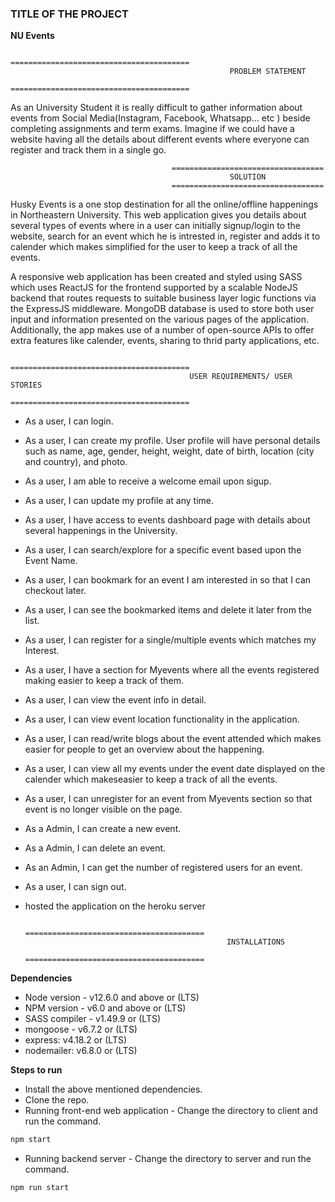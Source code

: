 <h3>TITLE OF THE PROJECT</h3>             

**NU Events**
                                               

                                        ========================================
                                                     PROBLEM STATEMENT
                                        ========================================    
          
As an University Student it is really difficult to gather information about events from  Social Media(Instagram, Facebook, Whatsapp... etc ) beside completing assignments and term exams. Imagine if we could have a website having all the details about different events where everyone can register and track them in a single go.          

                                        ==================================
                                                     SOLUTION
                                        ==================================    
  
Husky Events is a one stop destination for all the online/offline happenings in Northeastern University. This web application gives you
details about several types of events where in a user can initially signup/login to the website, search for an event which he is intrested in, register and adds it to calender which makes simplified for the user to keep a track of all the events.           

A responsive web application has been created and styled using SASS which uses ReactJS for the frontend supported by a scalable NodeJS backend that routes requests to suitable business layer logic functions via the ExpressJS middleware. MongoDB database is used to store both user input and information presented on the various pages of the application. Additionally, the app makes use of a number of open-source APIs to offer extra features like calender, events, sharing to thrid party applications, etc.


                                        
                                        ========================================
                                            USER REQUIREMENTS/ USER STORIES
                                        ========================================   

- As a user, I can login. 
- As a user, I can create my profile. User profile will have personal details such as name, age, gender, height, weight, date of birth, location (city and country), and photo. 
- As a user, I am able to receive a welcome email upon sigup. 
- As a user, I can update my profile at any time.
- As a user, I have access to events dashboard page with details about several happenings in the University.
- As a user, I can search/explore for a specific event based upon the Event Name.
- As a user, I can bookmark for an event I am interested in so that I can checkout later.
- As a user, I can see the bookmarked items and delete it later from the list.
- As a user, I can register for a single/multiple events which matches my Interest.
- As a user, I have a section for Myevents where all the events registered making easier to keep a track of them.
- As a user, I can view the event info in detail.
- As a user, I can view event location functionality in the application.
- As a user, I can read/write blogs about the event attended which makes easier for people to get an overview about the happening.
- As a user, I can view all my events under the event date displayed on the calender which makeseasier to keep a track of all the events.
- As a user, I can unregister for an event from Myevents section so that event is no longer visible on the page.
- As a Admin, I can create a new event.
- As a Admin, I can delete an event.
- As an Admin, I can get the number of registered users for an event.
- As a user, I can sign out. 
- hosted the application on the heroku server
         


                                        ========================================
                                                   INSTALLATIONS
                                        ========================================
**Dependencies**

- Node version - v12.6.0 and above or (LTS)
- NPM version - v6.0 and above or (LTS)
- SASS compiler - v1.49.9 or (LTS)
- mongoose - v6.7.2 or (LTS)
- express: v4.18.2 or (LTS)
- nodemailer: v6.8.0 or (LTS)


**Steps to run**

- Install the above mentioned dependencies.
- Clone the repo.
- Running front-end web application - Change the directory to client and run the command. 
```bash 
npm start
```
- Running backend server -  Change the directory to server and run the command.
```bash 
npm run start

                                             
  
                                     
